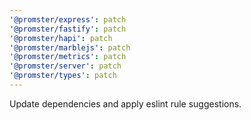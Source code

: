 ```yaml
---
'@promster/express': patch
'@promster/fastify': patch
'@promster/hapi': patch
'@promster/marblejs': patch
'@promster/metrics': patch
'@promster/server': patch
'@promster/types': patch
---
```


Update dependencies and apply eslint rule suggestions.
